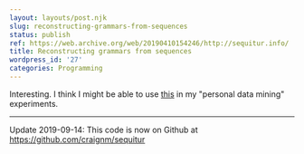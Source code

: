 ```yaml
---
layout: layouts/post.njk
slug: reconstructing-grammars-from-sequences
status: publish
ref: https://web.archive.org/web/20190410154246/http://sequitur.info/
title: Reconstructing grammars from sequences
wordpress_id: '27'
categories: Programming
---
```


Interesting.  I think I might be able to use [this](https://web.archive.org/web/20190410154246/http://sequitur.info/) in my "personal data mining" experiments.

* * *

Update 2019-09-14: This code is now on Github at https://github.com/craignm/sequitur